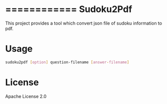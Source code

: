 ============
Sudoku2Pdf
============

This project provides a tool which convert json file of sudoku information to pdf.

Usage
=======

``` bash
sudoku2pdf [option] question-filename [answer-filename]
```

License
=========

Apache License 2.0
